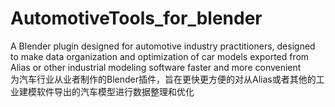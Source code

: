 # AutomotiveTools_for_blender
A Blender plugin designed for automotive industry practitioners, designed to make data organization and optimization of car models exported from Alias ​​or other industrial modeling software faster and more convenient  
为汽车行业从业者制作的Blender插件，旨在更快更方便的对从Alias或者其他的工业建模软件导出的汽车模型进行数据整理和优化  
